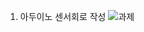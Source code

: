1. 아두이노 센서회로 작성
![과제](https://github.com/leejy04/Engineering/assets/145010514/c7abe214-81df-4fdb-8d01-5b6551b9c0dc)


